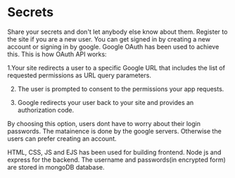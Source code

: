 # Secrets
Share your secrets and don't let anybody else know about them. Register to the site if you are a new user. You can get signed in by creating a new account or signing in by google. Google OAuth has been used to achieve this. This is how OAuth API works:

1.Your site redirects a user to a specific Google URL that includes the list of requested permissions as URL query parameters.

2. The user is prompted to consent to the permissions your app requests.
   
3. Google redirects your user back to your site and provides an authorization code.

By choosing this option, users dont have to worry about their login passwords. The matainence is done by the google servers. Otherwise the users can prefer creating an account.

HTML, CSS, JS and EJS has been used for building frontend. Node js and express for the backend. 
The username and passwords(in encrypted form) are stored in mongoDB database.
